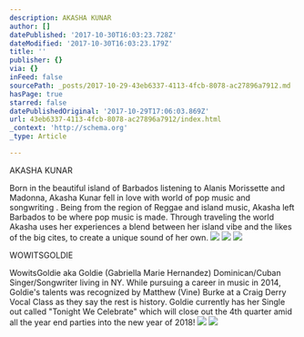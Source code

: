 ```yaml
---
description: AKASHA KUNAR
author: []
datePublished: '2017-10-30T16:03:23.728Z'
dateModified: '2017-10-30T16:03:23.179Z'
title: ''
publisher: {}
via: {}
inFeed: false
sourcePath: _posts/2017-10-29-43eb6337-4113-4fcb-8078-ac27896a7912.md
hasPage: true
starred: false
datePublishedOriginal: '2017-10-29T17:06:03.869Z'
url: 43eb6337-4113-4fcb-8078-ac27896a7912/index.html
_context: 'http://schema.org'
_type: Article

---
```

AKASHA KUNAR

Born in the beautiful island of Barbados listening to Alanis Morissette and Madonna, Akasha Kunar fell in love with world of pop music and songwriting . Being from the region of Reggae and island music, Akasha left Barbados to be where pop music is made. Through traveling the world Akasha uses her experiences a blend between her island vibe and the likes of the big cites, to create a unique sound of her own.
![](https://the-grid-user-content.s3-us-west-2.amazonaws.com/c9b65858-32cc-4adf-8898-ccfdd50b6384.jpg)
![](https://the-grid-user-content.s3-us-west-2.amazonaws.com/acd2ee3d-a15f-4483-a985-79dbca4f1275.jpg)
![](https://the-grid-user-content.s3-us-west-2.amazonaws.com/07f6246a-6ad6-49b5-a462-d496d96a4e8a.png)

WOWITSGOLDIE

WowitsGoldie aka Goldie (Gabriella Marie Hernandez) Dominican/Cuban Singer/Songwriter living in NY. While pursuing a career in music in 2014, Goldie's talents was recognized by Matthew (Vine) Burke at a Craig Derry Vocal Class as they say the rest is history. Goldie currently has her Single out called "Tonight We Celebrate" which will close out the 4th quarter amid all the year end parties into the new year of 2018!
![](https://the-grid-user-content.s3-us-west-2.amazonaws.com/b5bf6baf-ab9b-4141-993e-e568faf8374c.jpg)
![](https://the-grid-user-content.s3-us-west-2.amazonaws.com/ad58c4b7-40d6-4136-925b-d805d9e9644e.jpg)